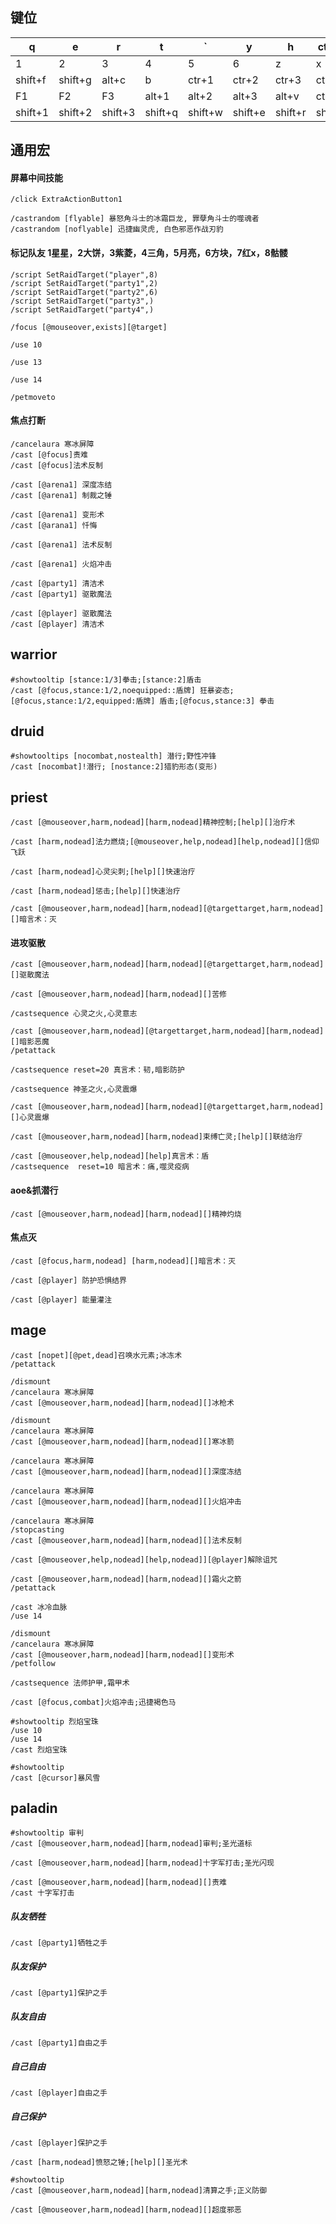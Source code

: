 ## 键位
|q|e|r|t|`|y|h|ctr+q|alt+q|qlt+e|alt+r|caps|
|-|-|-|-|-|-|-|-|-|-|-|-|
|1|2|3|4|5|6|z|x|c|v|f|g|
|shift+f|shift+g|alt+c|b|ctr+1|ctr+2|ctr+3|ctr+4|alt+x||||
|F1|F2|F3|alt+1|alt+2|alt+3|alt+v|ctr+w|ctr+e|ctr+r|``|``|
|shift+1|shift+2|shift+3|shift+q|shift+w|shift+e|shift+r|shift+t|shift+z|shift+x|shift+v|alt+f|
## 通用宏
#### 屏幕中间技能
```
/click ExtraActionButton1
```
```
/castrandom [flyable] 暴怒角斗士的冰霜巨龙, 罪孽角斗士的噬魂者
/castrandom [noflyable] 迅捷幽灵虎, 白色邪恶作战刃豹
```
#### 标记队友 1星星，2大饼，3紫菱，4三角，5月亮，6方块，7红x，8骷髅
```
/script SetRaidTarget("player",8)
/script SetRaidTarget("party1",2)
/script SetRaidTarget("party2",6)
/script SetRaidTarget("party3",)
/script SetRaidTarget("party4",)
```
```
/focus [@mouseover,exists][@target]
```
```
/use 10
```
```
/use 13
```
```
/use 14
```
```
/petmoveto
```
#### 焦点打断
```
/cancelaura 寒冰屏障
/cast [@focus]责难
/cast [@focus]法术反制
```
```
/cast [@arena1] 深度冻结
/cast [@arena1] 制裁之锤
```
```
/cast [@arena1] 变形术
/cast [@arana1] 忏悔
```
```
/cast [@arena1] 法术反制
```
```
/cast [@arena1] 火焰冲击
```
```
/cast [@party1] 清洁术
/cast [@party1] 驱散魔法
```
```
/cast [@player] 驱散魔法
/cast [@player] 清洁术
```
## warrior
```
#showtooltip [stance:1/3]拳击;[stance:2]盾击
/cast [@focus,stance:1/2,noequipped::盾牌] 狂暴姿态;[@focus,stance:1/2,equipped:盾牌] 盾击;[@focus,stance:3] 拳击
```
## druid
```
#showtooltips [nocombat,nostealth] 潜行;野性冲锋
/cast [nocombat]!潜行; [nostance:2]猎豹形态(变形)
```
## priest
```
/cast [@mouseover,harm,nodead][harm,nodead]精神控制;[help][]治疗术
```
```
/cast [harm,nodead]法力燃烧;[@mouseover,help,nodead][help,nodead][]信仰飞跃
```
```
/cast [harm,nodead]心灵尖刺;[help][]快速治疗
```
```
/cast [harm,nodead]惩击;[help][]快速治疗
```
```
/cast [@mouseover,harm,nodead][harm,nodead][@targettarget,harm,nodead][]暗言术：灭
```
#### 进攻驱散
```
/cast [@mouseover,harm,nodead][harm,nodead][@targettarget,harm,nodead][]驱散魔法
```
```
/cast [@mouseover,harm,nodead][harm,nodead][]苦修
```
```
/castsequence 心灵之火,心灵意志
```
```
/cast [@mouseover,harm,nodead][@targettarget,harm,nodead][harm,nodead][]暗影恶魔
/petattack
```
```
/castsequence reset=20 真言术：韧,暗影防护
```
```
/castsequence 神圣之火,心灵震爆
```
```
/cast [@mouseover,harm,nodead][harm,nodead][@targettarget,harm,nodead][]心灵震爆
```
```
/cast [@mouseover,harm,nodead][harm,nodead]束缚亡灵;[help][]联结治疗
```
```
/cast [@mouseover,help,nodead][help]真言术：盾
/castsequence  reset=10 暗言术：痛,噬灵疫病
```
#### aoe&抓潜行
```
/cast [@mouseover,harm,nodead][harm,nodead][]精神灼烧
```
#### 焦点灭
```
/cast [@focus,harm,nodead] [harm,nodead][]暗言术：灭
```
```
/cast [@player] 防护恐惧结界
```
```
/cast [@player] 能量灌注
```
## mage
```
/cast [nopet][@pet,dead]召唤水元素;冰冻术
/petattack
```
```
/dismount
/cancelaura 寒冰屏障
/cast [@mouseover,harm,nodead][harm,nodead][]冰枪术
```
```
/dismount
/cancelaura 寒冰屏障
/cast [@mouseover,harm,nodead][harm,nodead][]寒冰箭
```
```
/cancelaura 寒冰屏障
/cast [@mouseover,harm,nodead][harm,nodead][]深度冻结
```
```
/cancelaura 寒冰屏障
/cast [@mouseover,harm,nodead][harm,nodead][]火焰冲击
```
```
/cancelaura 寒冰屏障
/stopcasting
/cast [@mouseover,harm,nodead][harm,nodead][]法术反制
```
```
/cast [@mouseover,help,nodead][help,nodead]][@player]解除诅咒
```
```
/cast [@mouseover,harm,nodead][harm,nodead][]霜火之箭
/petattack
```
```
/cast 冰冷血脉
/use 14
```
```
/dismount
/cancelaura 寒冰屏障
/cast [@mouseover,harm,nodead][harm,nodead][]变形术
/petfollow
```
```
/castsequence 法师护甲,霜甲术
```
```
/cast [@focus,combat]火焰冲击;迅捷褐色马
```
```
#showtooltip 烈焰宝珠
/use 10 
/use 14
/cast 烈焰宝珠
```
```
#showtooltip 
/cast [@cursor]暴风雪
```
## paladin
```
#showtooltip 审判
/cast [@mouseover,harm,nodead][harm,nodead]审判;圣光道标
```
```
/cast [@mouseover,harm,nodead][harm,nodead]十字军打击;圣光闪现
```
```
/cast [@mouseover,harm,nodead][harm,nodead][]责难
/cast 十字军打击
```
##### 队友牺牲
```
/cast [@party1]牺牲之手
```
##### 队友保护
```
/cast [@party1]保护之手
```
##### 队友自由
```
/cast [@party1]自由之手
```
##### 自己自由
```
/cast [@player]自由之手
```
##### 自己保护
```
/cast [@player]保护之手
```
```
/cast [harm,nodead]愤怒之锤;[help][]圣光术
```
```
#showtooltip 
/cast [@mouseover,harm,nodead][harm,nodead]清算之手;正义防御
```
```
/cast [@mouseover,harm,nodead][harm,nodead][]超度邪恶
```




